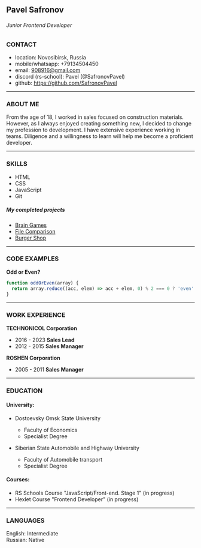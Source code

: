 ## Pavel Safronov
###### Junior Frontend Developer
### CONTACT

* location: Novosibirsk, Russia
* mobile/whatsapp: +79134504450
* email: 908916@gmail.com
* discord (rs-school): Pavel (@SafronovPavel)
* github: https://github.com/SafronovPavel

---
### ABOUT ME
From the age of 18, I worked in sales focused on construction materials. However, as I always enjoyed creating something new, I decided to change my profession to development. I have extensive experience working in teams. Diligence and a willingness to learn will help me become a proficient developer.

---
### SKILLS

* HTML
* CSS
* JavaScript
* Git
##### My completed projects
* [Brain Games](https://github.com/SafronovPavel/frontend-project-44)
* [File Comparison](https://github.com/SafronovPavel/frontend-project-46)
* [Burger Shop](https://safronovpavel.github.io/burgerswithoutangular)

---
### CODE EXAMPLES

**Odd or Even?**
```javascript
function oddOrEven(array) {
  return array.reduce((acc, elem) => acc + elem, 0) % 2 === 0 ? 'even' : 'odd'
}
```
---
### WORK EXPERIENCE

**TECHNONICOL Corporation**
* 2016 - 2023 **Sales Lead**
* 2012 - 2015 **Sales Manager**

**ROSHEN Corporation**
* 2005 - 2011 **Sales Manager**

---
### EDUCATION

#### University:
+ Dostoevsky Omsk State University
    + Faculty of Economics
    + Specialist Degree

+ Siberian State Automobile and Highway University
    + Faculty of Automobile transport
    + Specialist Degree

#### Courses:
+ RS Schools Course "JavaScript/Front-end. Stage 1" (in progress)
+ Hexlet Course "Frontend Developer" (in progress)
---
### LANGUAGES

English: Intermediate\
Russian: Native
